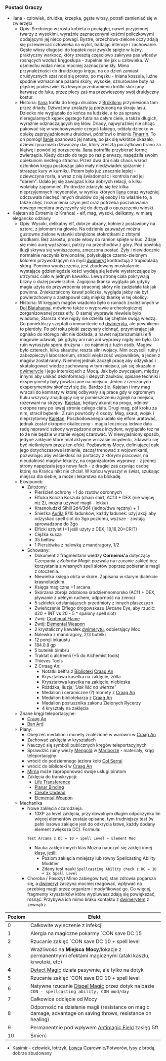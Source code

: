 ### Postaci Graczy
- <a id='g_ilana' pattern='Ilan*'>Ilana</a> - człowiek, druidka, krzepka, gęste włosy, potrafi zamieniać się w zwierzęta
    - Opis:
        Średniego wzrostu kobieta o pociągłej, nawet przyjemnej twarzy z wysokimi, wyraźnie zaznaczonymi kośćmi policzkowymi dodającymi jej nieco powagi. Bystre, orzechowo-zielone oczy zdają się przewiercać człowieka na wylot, badając intencje i zachowanie. Gęste włosy długości do łopatek nosi zwykle spięte w luźny, praktyczny warkocz, który zresztą częściowo zakrywa pas włosów rosnących wzdłuż kręgosłupa - zupełnie nie jak u człowieka. W uśmiechu widać nieco mocniej zaznaczone kły. Mimo przynależności do druidzkiego kręgu, na co dzień zamiast druidycznych szat nosi się prosto, po męsku - lniana koszula, luźne spodnie wzmacniane pasami skóry, wysokie, sznurowane buty na płąskiej podeszwie. Na lewym przedramieniu krótki skórzany karwasz do łuku, przez plecy zaś ma przewieszony swój druidyczny kostur.
    - Historia:
        [Ilana](#g_ilana) trafiła do kręgu druidów z [Brokilonu](#l_brokilon) przyniesiona tam przez driady. Dziwożony znalazły ją porzuconą na skraju lasu. Dziecko nie wyglądało do końca na ludzkie, a to za sprawą nieregularnych kępek gęstego futra na całym ciele, a także długich, wyraźnie odznaczających się kłów. Driady, najwyraźniej nie chcąc pakować się w wychowywanie czegoś takiego, oddały dziecko w opiekę zaprzyjaźnionemu druidowi, półelfowi o imieniu [Finarrin](#p_druid_finarrin).
        To on pomógł [Ilanie](#g_ilana) opanować jej naturę, bo jak się wkrótce okazało, dziewczyna miała dziwaczny dar, który zresztą początkowo brano za klątwę i powód jej porzucenia. [Ilana](#g_ilana) potrafiła przybierać formę zwierzęcia. Kiedy doszło do tego po raz pierwszy, napędziła swoim opiekunom niezłego strachu. Przez dwa dni siała chaos wśród członków kręgu pustosząc jako mały niedźwiadek spiżarnie i strasząc kury w kurniku. Potem było już znacznie lepiej - dziewczyna rosła, a wraz z nią świadomość i kontrola nad jej "darem". Udało jej się zawiązać kilka dobrych relacji, o kilku wolałaby zapomnieć. Po drodze zdarzyło się też kilka nieprzyjemnych incydentów, w wyniku których [Ilana](#g_ilana) coraz wyraźniej odczuwała niechęć innych druidów do jej osoby i to właśnie to, a także chęć zrozumienia czym jest oraz potrzeba poszukiwania nowego mentora przyczyniły się do decyzji o opuszczeniu wioski. 
- <a id='g_kajetan' pattern='Kajetan*'>Kajetan ab Extremis (z Krańca)</a> - elf, mag, wysoki, delikatny, w miarę elegancko odziany
    - Opis:
        Wysoki, delikatny elf, dobrze ubrany, kołnierz postawiony na sztorc, z jołomem na głowie. Na odzieniu zauważyć można gustowne zielone wstawki obrębione stokrotkami z złotymi środkami. Bez zarostu, proste włosy do ramion spięte w kuc.
        Zdaje się mieć aurę wyższości, patrzy na przechodów z góry.
        Pod powłoką iluzji skrywa się wyniszczona, zmęczona postać. Żyły i niewidocznie normalnie naczynia krwionośne, połyskujące czarno-zielonym kolorem przywodzącym na myśl [dwimeryt](#r_dwimeryt) kontrastują z trupiobladą skórą.
        Pomimo wyniszczenia, jest zbudowany muskularnie - wystające gdzieniegdzie kości wydają się ledwie wystarczające by utrzymać ciało w jednym kawałku. Lewą stronę ciała pokrywają blizny o dużej powierzchni. Zagojona tkanka wygląda jak gdyby magia użyta do przywrócenia straconej skóry nie zadziałała tak jak powinna. Zniekształcony kawał policzka, wygląda jakby nie był powierzchowny a zastępował całą miękką tkankę w tej okolicy.
    - Historia:
        W kręgach magów wiadomo było o ruinach znalezionych w [Dol Blatahanna](#l_dol_blatahanna), mówiono także o wyprawie archeologicznej zorganizowanej przez elfy. O samej wyprawie niewiele było wiadomo, Starsza Krew nigdy nie dzieliła się chętnie swoją wiedzą. Co poniektórzy szeptali o immunitecie od [dwimerytu](#r_dwimeryt), ale pewnikiem to pierdoły.
        Po pół roku plotki zaczynały cichnąć, przymierając jak ognisko do którego nikt nie dokłada, a nawet najzarozumialsi elfi magowie udawali, jak gdyby ani ruin ani wyprawy nigdy nie było.
        Do ruin wyruszyła spora drużyna - co najmniej z tuzin osób. Magów było czterech, kilku skautów, reszta silni wojacy. Nim oczyścili ruiny i zabezpieczyli laboratorium, stracili większość wojowników, a jeden z magów został ranny. Niemniej jednak zaczęli pracę aby odzyskać i skatalogować wiedzę zachowaną w tym miejscu, jak się okazało o [dwimerycie](#r_dwimeryt) i jego interakcjach z Mocą. Jak było zwyczajem, między innymi aby unikać dezinformacji i ślepych zaułków, opisane techniki i eksperymenty były powtarzane na miejscu.
        Jeden z rzeczonych eksperymentów skończył się źle. Bardzo źle.
        [Kajetan](#g_kajetan) i inny mag wracali do komnaty w której odbywały się prace gdy w ogromnym huku wszyscy znajdujący się w pomieszczeniu zginęli na miejscu, rozerwani na strzępy. [Kajetan](#g_kajetan), będący akurat na progu, odniósł okropne rany po lewej stronie całego ciała. Drugi mag, pół kroku za nim, stracił bębenki.
        Z ruin powróciły 4 osoby. Mag, skaut, wojak i nieprzytomny [Kajetan](#g_kajetan). Poszkodowanego udało się elfom uratować, jednak został okropnie okaleczony - magia lecznicza ledwie dała radę naprawić szkody wyrządzone przez incydent, wyglądało też na to że nie będzie w stanie więcej czarować. W niewyjaśniony sposób, jedyne zaklęcie które miał aktywne w czasie incydentu, zdawało się być nietkniętym przez ten efekt.
        Pozbawiony Mocy, definiującej całe jego dotychczasowe istnienie, zaczął trenować z wojownikami, pozwalając aby wściekłość na partaczy z którymi pracował, na nieudolność magów-lekarzy, na organizatorów wyprawy - z jednej strony napędzała jego nowy fach - z drugiej zaś czyniąc osobę której na Krańcu nikt nie chciał.
        W końcu wyruszył w świat, szukając miejsca dla siebie, a może i lekarstwa na blokadę.
    - Ekwipunek:
        - Założony:
            - Pierścień ochrony +1 do rzutów obronnych
            - Elficka Kolcza Koszula (chain shirt, AC13 + DEX (nie więcej niż 2), można używać magii - lekka)
            - Krasnoludzki Sihill 2d4/3d4 (jedno/dwu ręczny) + 1
            - Śnieżka [Aurila](#p_auril) 9/10 ładunków, każdy ładunek: użyj akcji aby odzyskać spell slot do 3go poziomu, wyższe - zostają sprowadzone do 3go
            - Elficki sztylet (+1 jeśli użyty z DEX, 18,19,20=CRIT)
            - Ciężka kusza
            - 35 bełtów
            - 1 Piersiówka z nalewką z mandragory, 1/2
        - Schowany:
            - Dokument z fragmentami wiedzy **Corneiros'a** dotyczący Czerpania z *Kolorów Magii*: pozwala na rzucanie zaklęć bez korzystania z własnych spell slotów poprzez pobieranie magii z otoczenia.
            - Niewielka księga obita w skóre. Zapisana w starym dialekcie krasnoludzkim.
            - Księga magiczna +1 arcana
            - Skórzana zbroja zdobiona śródziemnomorsko (AC11 + DEX, pływanie z pełnym ruchem, odporność na zimno)
            - 5 szkiełek odsłaniających przedmioty z innych płaszczyzn
            - Zwieńczenie Elfiego drogowskazu (Arcane Eye, aby rzucić: d20 + INT vs 20 - 5 * spalony spell slot)
            - Zwój: [Continual Flame](https://5e.tools/spells.html#continual%20flame_phb)
            - Zwój: [Elemental Weapon](https://5e.tools/spells.html#elemental%20weapon_phb)
            - 2 krystaliczny kawałek [dwimerytu](#r_dwimeryt), odbierający Moc
            - Nalewka z mandragory, 2/3 butelki
            - 12 porcji inkaustu
            - 184.0.8 gp
            - 5 butelek bimbru
            - Traktat o alchemii (+5 do Alchemist tools)
            - Thieves Tools
            - Z Crraag An:
                - Notatki belfra z [Biblioteki](#l_biblioteka) [Craag An](#l_craag_an)
                - Kryształowa kasetka na zaklęcie; żółta
                - Kryształowa kasetka na zaklęcie; niebieska
                - Różdżka, iluzja; *"Jak liść na wietrze"*
                - Medalion i ceramiczne (?) monety z [Craag An](#l_craag_an)
                - Medalion bibliotekarza z [Craag An](#l_craag_an)
                - Medalion posłusznika zakonu Zielonych Rycerzy
                - 4 kryształy na zaklęcia
    - Znane kręgi teleportacyjne:
        - [Craag An](#l_craag_an)
        - [Ban Ard](#l_ban_ard)
    - Plany:
        - Obejrzeć medalion i monety znalezione w warowni w [Craag An](#l_craag_an)
        - Zachować zaklęcia w kryształach
        - Nauczyć się symboli publicznych kręgów teleportacyjnych
        - Sprawdzić ruiny wieży [Merigold](#p_triss_merigold) w [Mariborze](#l_maribor) - materiały, krąg teleportacyjny
        - wrócić do podziemnego jeziora koło [Col Serrai](#l_col_serrai)
        - wrócić do biblioteki w [Craag An](#l_craag_an)
        - [Mirna](#p_mirna) może zaproponować swoje usługi piratom
        - Zaklęcia do transkrypcji:
            - [Life Transference](https://5e.tools/spells.html#life%20transference_xge)
            - [Planar Binding](https://5e.tools/spells.html#planar%20binding_phb)
            - [Create Undead](https://5e.tools/spells.html#create%20undead_phb)
            - [Elemental Weapon](https://5e.tools/spells.html#elemental%20weapon_phb)
    - Mechanika
        - Nowe zaklęcia czarodzieja:
            - 10XP za level zaklęcia, przy dowolnym długim odpoczynku
            Im więcej elementów zostaje opisane, tym trudniejszy test (w pełni losowe zaklęcie jest do odkrycia łatwe, każdy dodany element zwiększa DC).
            Formuła:
            ```
            Test Arcana z DC = 10 + Spell Level + Element Mod
            ```
            - Nauka zaklęć innych klas
            Można nauczyć się zaklęć innej klasy, jeśli:
                - Poziom zaklęcia mniejszy lub równy Spellcasting Ability Modifier
                - Zdany test nauki `Spellcasting Ability check z DC = 10 + 2x Spell Level`
        - Choroba / Pasożyt
        Mimo zabiegów twój stan zdrowia pogarsza się, a [dwimeryt](#r_dwimeryt) zaczyna mocniej reagować, wpływać na przebieg magii przez organizm i modyfikować go. Co więcej, fragmenty kryształków które wypluwasz zdają się powiększać, rosnąć. Przybywa ich mimo braku kontaktu z [dwimerytem](#r_dwimeryt) z zewnątrz. 

| Poziom | Efekt                                                                                                                                              | 
| :---   | ---                                                                                                                                                | 
| 0      | Całkowite wyleczenie z infekcji                                                                                                                    | 
| 1      | Alergia na magiczne pokarmy `CON save DC 15 || no effect`                                                                                          |
| 2      | Rzucanie zaklęć `CON save DC 10 + spell level || spell level damage`                                                                               | 
| 3      | Wrażliwość na **Miejsca Mocy**/lokacje z permanentnymi efektami magicznymi (ataki kaszlu, krwotoki, etc)                                           |
| **4**  | [Detect Magic](https://5etools.com/spells.html#detect%20magic_phb) działa pasywnie, ale tylko na dotyk                                             | 
| 5      | Rzucanie zaklęć `CON save DC 10 + spell level || spell level x d4 damage`                                                                          |
| 6      | Natywne rzucanie [Dispel Magic](https://5etools.com/spells.html#dispel%20magic_phb) przez dotyk na bazie `CON - spellcasting ability, CON mod/day` |
| 7      | Całkowice odcięcie od Mocy                                                                                                                         |
| 8      | Odporność na działanie magii (resistance on magic damage, advantage on saving throws, resistance on healing)                                       |
| 9      | Permanentnie pod wpływem [Antimagic Field](https://5etools.com/spells.html#antimagic%20field_phb) zasięg 5ft                                       |
| 10     | Śmierć                                                                                                                                             | 

- <a id='g_kasimir' pattern='Kasimir*'>Kasimir</a> - człowiek, łotrzyk, [Łowca](#r_lowca) Czarownic/Potworów, łysy z brodą, dobrze zbudowany
